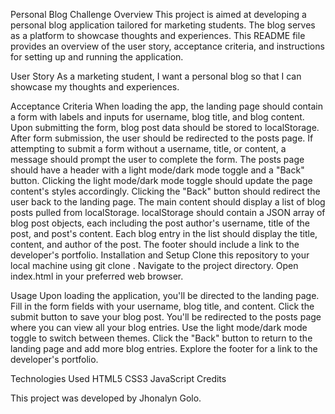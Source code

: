 Personal Blog Challenge
Overview
This project is aimed at developing a personal blog application tailored for marketing students. The blog serves as a platform to showcase thoughts and experiences. This README file provides an overview of the user story, acceptance criteria, and instructions for setting up and running the application.

User Story
As a marketing student, I want a personal blog so that I can showcase my thoughts and experiences.

Acceptance Criteria
When loading the app, the landing page should contain a form with labels and inputs for username, blog title, and blog content.
Upon submitting the form, blog post data should be stored to localStorage.
After form submission, the user should be redirected to the posts page.
If attempting to submit a form without a username, title, or content, a message should prompt the user to complete the form.
The posts page should have a header with a light mode/dark mode toggle and a "Back" button.
Clicking the light mode/dark mode toggle should update the page content's styles accordingly.
Clicking the "Back" button should redirect the user back to the landing page.
The main content should display a list of blog posts pulled from localStorage.
localStorage should contain a JSON array of blog post objects, each including the post author's username, title of the post, and post's content.
Each blog entry in the list should display the title, content, and author of the post.
The footer should include a link to the developer's portfolio.
Installation and Setup
Clone this repository to your local machine using git clone <repository-url>.
Navigate to the project directory.
Open index.html in your preferred web browser.

Usage
Upon loading the application, you'll be directed to the landing page.
Fill in the form fields with your username, blog title, and content.
Click the submit button to save your blog post.
You'll be redirected to the posts page where you can view all your blog entries.
Use the light mode/dark mode toggle to switch between themes.
Click the "Back" button to return to the landing page and add more blog entries.
Explore the footer for a link to the developer's portfolio.

Technologies Used
HTML5
CSS3
JavaScript
Credits

This project was developed by Jhonalyn Golo.
